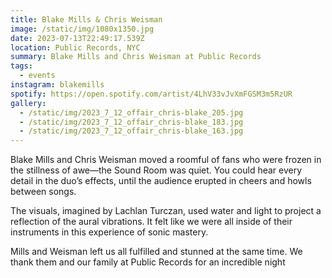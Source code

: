 ```yaml
---
title: Blake Mills & Chris Weisman
image: /static/img/1080x1350.jpg
date: 2023-07-13T22:49:17.539Z
location: Public Records, NYC
summary: Blake Mills and Chris Weisman at Public Records
tags:
  - events
instagram: blakemills
spotify: https://open.spotify.com/artist/4LhV33vJvXmFGSM3m5RzUR
gallery:
  - /static/img/2023_7_12_offair_chris-blake_205.jpg
  - /static/img/2023_7_12_offair_chris-blake_183.jpg
  - /static/img/2023_7_12_offair_chris-blake_163.jpg
---
```

Blake Mills and Chris Weisman moved a roomful of fans who were frozen in the stillness of awe—the Sound Room was quiet. You could hear every detail in the duo’s effects, until the audience erupted in cheers and howls between songs.


The visuals, imagined by Lachlan Turczan, used water and light to project a reflection of the aural vibrations. It felt like we were all inside of their instruments in this experience of sonic mastery.


Mills and Weisman left us all fulfilled and stunned at the same time. We thank them and our family at Public Records for an incredible night